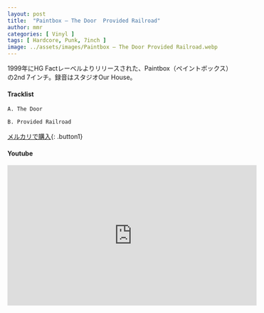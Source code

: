 ```yaml
---
layout: post
title:  "Paintbox – The Door  Provided Railroad"
author: mmr
categories: [ Vinyl ]
tags: [ Hardcore, Punk, 7inch ]
image: ../assets/images/Paintbox – The Door Provided Railroad.webp
---
```


1999年にHG Factレーベルよりリリースされた、Paintbox（ペイントボックス）の2nd 7インチ。録音はスタジオOur House。

#### Tracklist
```md
A. The Door

B. Provided Railroad
```

[メルカリで購入](https://jp.mercari.com/item/m96596824271?afid=6142608987){: .button1}

#### Youtube
<iframe width="560" height="315" src="https://www.youtube.com/embed/deSEdp0X3bc?si=_96F-52cDC5ktS8N" title="YouTube video player" frameborder="0" allow="accelerometer; autoplay; clipboard-write; encrypted-media; gyroscope; picture-in-picture; web-share" referrerpolicy="strict-origin-when-cross-origin" allowfullscreen></iframe>